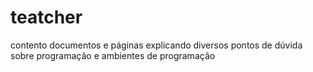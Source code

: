# teatcher
contento documentos e páginas explicando diversos pontos de dúvida sobre programação e ambientes de programação
